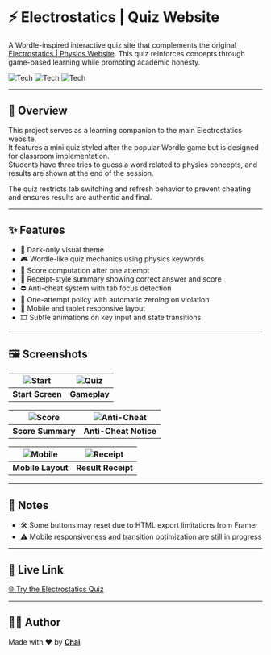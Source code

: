 # ⚡ Electrostatics | Quiz Website  

A Wordle-inspired interactive quiz site that complements the original [Electrostatics | Physics Website](https://github.com/ChristianDeoManlangit/electrostatics-physics-website). This quiz reinforces concepts through game-based learning while promoting academic honesty.

![Tech](https://img.shields.io/badge/HTML-Markup-e34c26)
![Tech](https://img.shields.io/badge/CSS-Styling-563d7c)
![Tech](https://img.shields.io/badge/JavaScript-Logic-f1e05a)

---

## 📖 Overview

This project serves as a learning companion to the main Electrostatics website.  
It features a mini quiz styled after the popular Wordle game but is designed for classroom implementation.  
Students have three tries to guess a word related to physics concepts, and results are shown at the end of the session.

The quiz restricts tab switching and refresh behavior to prevent cheating and ensures results are authentic and final.

---

## ✨ Features

- 🌙 Dark-only visual theme  
- 🎮 Wordle-like quiz mechanics using physics keywords  
- 🧮 Score computation after one attempt  
- 🧾 Receipt-style summary showing correct answer and score  
- ⛔ Anti-cheat system with tab focus detection  
- 🔐 One-attempt policy with automatic zeroing on violation  
- 📱 Mobile and tablet responsive layout  
- 🎞️ Subtle animations on key input and state transitions  

---

## 🖼️ Screenshots

| ![Start](https://dummyimage.com/600x400/000/fff&text=Start+Screen) | ![Quiz](https://dummyimage.com/600x400/111/fff&text=Quiz+Gameplay) |
|:--:|:--:|
| **Start Screen** | **Gameplay** |

| ![Score](https://dummyimage.com/600x400/222/fff&text=Score+Summary) | ![Anti-Cheat](https://dummyimage.com/600x400/333/fff&text=Anti-Cheat+Popup) |
|:--:|:--:|
| **Score Summary** | **Anti-Cheat Notice** |

| ![Mobile](https://dummyimage.com/300x600/444/fff&text=Mobile+View) | ![Receipt](https://dummyimage.com/600x400/555/fff&text=Result+Receipt) |
|:--:|:--:|
| **Mobile Layout** | **Result Receipt** |

---

## 📝 Notes

- 🛠 Some buttons may reset due to HTML export limitations from Framer  
- ⚠️ Mobile responsiveness and transition optimization are still in progress  

---

## 🔗 Live Link

[🌐 Try the Electrostatics Quiz](https://electrostatics-quiz.vercel.app)

---

## 👨‍💻 Author

Made with ❤️ by [**Chai**](https://github.com/ChristianDeoManlangit)